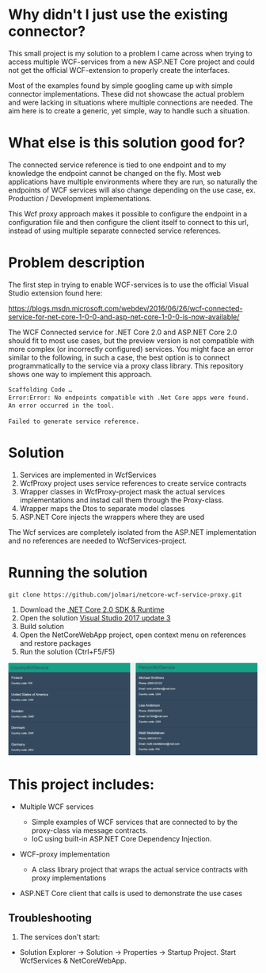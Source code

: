 # Why didn't I just use the existing connector?
This small project is my solution to a problem I came across when trying to access multiple WCF-services
from a new ASP.NET Core project and could not get the official WCF-extension to properly create
the interfaces.

Most of the examples found by simple googling came up with simple connector implementations. These did not
showcase the actual problem and were lacking in situations where multiple connections are needed. The aim here
is to create a generic, yet simple, way to handle such a situation.

# What else is this solution good for?
The connected service reference is tied to one endpoint and to my knowledge the endpoint cannot be changed on the fly.
Most web applications have multiple environments where they are run, so naturally the endpoints of WCF services will
also change depending on the use case, ex. Production / Development implementations.

This Wcf proxy approach makes it possible to configure the endpoint in a configuration file and then configure the
client itself to connect to this url, instead of using multiple separate connected service references.

# Problem description
The first step in trying to enable WCF-services is to use the official Visual Studio extension found here:

https://blogs.msdn.microsoft.com/webdev/2016/06/26/wcf-connected-service-for-net-core-1-0-0-and-asp-net-core-1-0-0-is-now-available/

The WCF Connected service for .NET Core 2.0 and ASP.NET Core 2.0 should fit to most use cases, but the preview
version is not compatible with more complex (or incorrectly configured) services. You might face an error similar to the following, in such a case, the best option is to connect programmatically to the service via a proxy class library. This repository shows one way to
implement this approach.

```
Scaffolding Code …
Error:Error: No endpoints compatible with .Net Core apps were found.
An error occurred in the tool.

Failed to generate service reference. 
```
# Solution
1. Services are implemented in WcfServices
2. WcfProxy project uses service references to create service contracts
3. Wrapper classes in WcfProxy-project mask the actual services implementations and instad call them through the Proxy-class.
4. Wrapper maps the Dtos to separate model classes
5. ASP.NET Core injects the wrappers where they are used

The Wcf services are completely isolated from the ASP.NET implementation and no references are needed to WcfServices-project.

# Running the solution
```
git clone https://github.com/jolmari/netcore-wcf-service-proxy.git
```
1. Download the [.NET Core 2.0 SDK & Runtime](https://www.microsoft.com/net/core)
2. Open the solution [Visual Studio 2017 update 3](https://www.visualstudio.com/downloads/)
3. Build solution
4. Open the NetCoreWebApp project, open context menu on references and restore packages
5. Run the solution (Ctrl+F5/F5)

![Alt text](/ui.png?raw=true "Example UI")

# This project includes:

* Multiple WCF services
   * Simple examples of WCF services that are connected to by the proxy-class via message contracts.
   * IoC using built-in ASP.NET Core Dependency Injection.

* WCF-proxy implementation
   * A class library project that wraps the actual service contracts with proxy implementations

* ASP.NET Core client that calls is used to demonstrate the use cases

## Troubleshooting
1. The services don't start:
  * Solution Explorer -> Solution -> Properties -> Startup Project. Start WcfServices & NetCoreWebApp.
